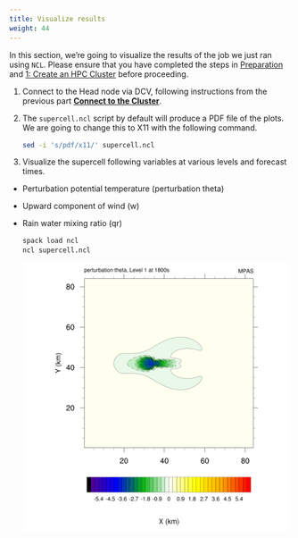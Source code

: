 ```yaml
---
title: Visualize results
weight: 44
--- 
```


In this section, we’re going to visualize the results of the job we just ran using `NCL`. Please ensure that you have completed the steps in [Preparation](content/0-preparation/index.en.md) and [1: Create an HPC Cluster](content/1-create-cluster/index.en.md) before proceeding.

1. Connect to the Head node via DCV, following instructions from the previous part **[Connect to the Cluster](/content/1-create-cluster/b-connect-cluster/)**.

2. The `supercell.ncl` script by default will produce a PDF file of the plots. We are going to change this to X11 with the following command.

    ```bash
    sed -i 's/pdf/x11/' supercell.ncl
    ```

3. Visualize the supercell following variables at various levels and forecast times.

* Perturbation potential temperature (perturbation theta)
* Upward component of wind (w)
* Rain water mixing ratio (qr)

    ```bash
    spack load ncl
    ncl supercell.ncl
    ```

    ![MPAS perturbation theta](/static/images/3-supercell-visualize.png)
